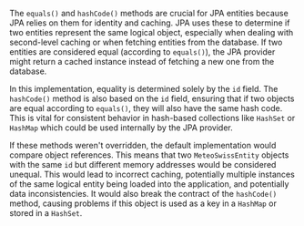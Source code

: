 The `equals()` and `hashCode()` methods are crucial for JPA entities because JPA relies on them for identity and caching.  JPA uses these to determine if two entities represent the same logical object, especially when dealing with second-level caching or when fetching entities from the database. If two entities are considered equal (according to `equals()`), the JPA provider might return a cached instance instead of fetching a new one from the database.

In this implementation, equality is determined solely by the `id` field.  The `hashCode()` method is also based on the `id` field, ensuring that if two objects are equal according to `equals()`, they will also have the same hash code. This is vital for consistent behavior in hash-based collections like `HashSet` or `HashMap` which could be used internally by the JPA provider.

If these methods weren't overridden, the default implementation would compare object references.  This means that two `MeteoSwissEntity` objects with the same `id` but different memory addresses would be considered unequal. This would lead to incorrect caching, potentially multiple instances of the same logical entity being loaded into the application, and potentially data inconsistencies.  It would also break the contract of the `hashCode()` method, causing problems if this object is used as a key in a `HashMap` or stored in a `HashSet`.